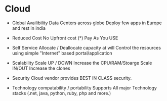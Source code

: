 # Cloud

- Global Availibility
    Data Centers across globe
    Deploy few apps in Europe and rest in india

- Reduced Cost
    No Upfront cost (*)
    Pay As You USE 

- Self Service
    Allocate / Deallocate capacity at will
    Control the resources using simple
         "Internet" based portal/application

- Scalability
    Scale UP / DOWN Increase the CPU/RAM/Stoarge
    Scale IN/OUT    Increase the clones

- Security
    Cloud vendor provides BEST IN CLASS security.

- Technology compatability / portability
    Supports All major Technology stacks 
        (.net, java, python, ruby, php and more.)
    
